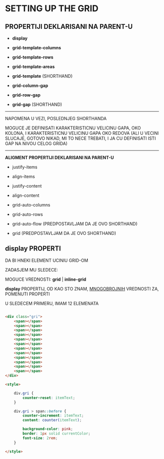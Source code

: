 # SETTING UP THE GRID

## PROPERTIJI DEKLARISANI NA PARENT-U

- **display**

- **grid-template-columns**

- **grid-template-rows**

- **grid-template-areas**

- **grid-template** (SHORTHAND)

- **grid-column-gap**

- **grid-row-gap**

- **grid-gap** (SHORTHAND)

****

NAPOMENA U VEZI, POSLEDNJEG SHORTHANDA

MOGUCE JE DEFINISATI KARAKTERISTICNU VELICINU GAPA, OKO KOLONA, I KARAKTERISTICNU VELICINU GAPA OKO REDOVA (ALI U VECINI SLUCAJE, GOTOVO NIKAD, MI TO NECE TREBATI, I JA CU DEFINISATI ISTI GAP NA NIVOU CELOG GRIDA)

****

**ALIGMENT PROPERTIJI DEKLARISANI NA PARENT-U**

- justify-items

- align-items

- justify-content

- align-content

- grid-auto-columns

- grid-auto-rows

- grid-auto-flow (PREDPOSTAVLJAM DA JE OVO SHORTHAND)

- grid (PREDPOSTAVLJAM DA JE OVO SHORTHAND)

## display PROPERTI

DA BI HNEKI ELEMENT UCINIU GRID-OM

ZADASJEM MU SLEDECE:

MOGUCE VREDNOSTI: **grid** | **inline-grid**

**display** PROPERTIJ, OD KAO STO ZNAM, [MNOGOBROJNIH](https://estelle.github.io/cssmastery/grid/#slide11) VREDNOSTI ZA, POMENUTI PROPERTI

U SLEDECEM PRIMERU, IMAM 12 ELEMENATA

```HTML

<div class="gri">
    <span></span>
    <span></span>
    <span></span>
    <span></span>
    <span></span>
    <span></span>
    <span></span>
    <span></span>
    <span></span>
    <span></span>
    <span></span>
    <span></span>
</div>

<style>

    div.gri {
        counter-reset: itemText;
    }

    div.gri > span::before {
        counter-increment: itemText;
        content: counter(itemText);

        background-color: pink;
        border: 1px solid currentColor;
        font-size: 2rem;
    }

</style>

```
